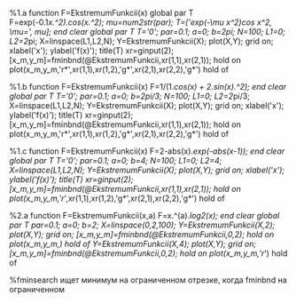 %1.a
function F=EkstremumFunkcii(x)
global par T
F=exp(-0.1*x.^2).*cos(x.^2);
mu=num2str(par);
T=['exp(-\mu x^2)cos x^2, \mu=', mu];
end
clear
global par T
T='0';
par=0.1;
a=0; b=2*pi;
N=100; L1=0; L2=2*pi; X=linspace(L1,L2,N);
Y=EkstremumFunkcii(X);
plot(X,Y); grid on;
xlabel('x'); ylabel('f(x)'); title(T)
xr=ginput(2);
[x_m,y_m]=fminbnd(@EkstremumFunkcii,xr(1,1),xr(2,1));
hold on
plot(x_m,y_m,'r*',xr(1,1),xr(1,2),'g*',xr(2,1),xr(2,2),'g*')
hold of


%1.b
function F=EkstremumFunkcii(x)
F=1/(1.*cos(x) + 2.*sin(x).^2);
end
clear
global par T
T='0';
par=0.1;
a=0; b=2*pi/3;
N=100; L1=0; L2=2*pi/3; X=linspace(L1,L2,N);
Y=EkstremumFunkcii(X);
plot(X,Y); grid on;
xlabel('x'); ylabel('f(x)'); title(T)
xr=ginput(2);
[x_m,y_m]=fminbnd(@EkstremumFunkcii,xr(1,1),xr(2,1));
hold on
plot(x_m,y_m,'r*',xr(1,1),xr(1,2),'g*',xr(2,1),xr(2,2),'g*')
hold of


%1.c
function F=EkstremumFunkcii(x)
F=2-abs(x).*exp(-abs(x-1));
end
clear
global par T
T='0';
par=0.1;
a=0; b=4;
N=100; L1=0; L2=4; X=linspace(L1,L2,N);
Y=EkstremumFunkcii(X);
plot(X,Y); grid on;
xlabel('x'); ylabel('f(x)'); title(T)
xr=ginput(2);
[x_m,y_m]=fminbnd(@EkstremumFunkcii,xr(1,1),xr(2,1));
hold on
plot(x_m,y_m,'r*',xr(1,1),xr(1,2),'g*',xr(2,1),xr(2,2),'g*')
hold of 



%2.a
function F=EkstremumFunkcii(x,a)
F=x.^(a).*log2(x);
end
clear
global par T
par=0.1;
a=0; b=2;
X=linspace(0,2,100);
Y=EkstremumFunkcii(X,2);
plot(X,Y); grid on;
[x_m,y_m]=fminbnd(@EkstremumFunkcii,0,2);
hold on
plot(x_m,y_m,)
hold of
Y=EkstremumFunkcii(X,4);
plot(X,Y); grid on;
[x_m,y_m]=fminbnd(@EkstremumFunkcii,0,2);
hold on
plot(x_m,y_m,'r*')
hold of

%fminsearch ищет минимум на ограниченном отрезке, когда fminbnd на ограниченном
